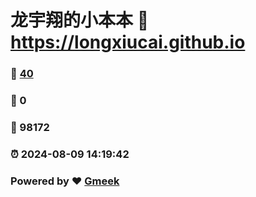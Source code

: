 # 龙宇翔的小本本 :link: https://longxiucai.github.io 
### :page_facing_up: [40](https://longxiucai.github.io/tag.html) 
### :speech_balloon: 0 
### :hibiscus: 98172 
### :alarm_clock: 2024-08-09 14:19:42 
### Powered by :heart: [Gmeek](https://github.com/Meekdai/Gmeek)
